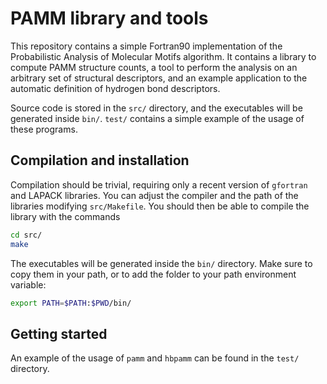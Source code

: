 PAMM library and tools
======================

This repository contains a simple Fortran90 implementation of 
the Probabilistic Analysis of Molecular Motifs algorithm. 
It contains a library to compute PAMM structure counts, a 
tool to perform the analysis on an arbitrary set of structural
descriptors, and an example application to the automatic 
definition of hydrogen bond descriptors. 

Source code is stored in the `src/` directory, and the executables
will be generated inside `bin/`. `test/` contains a simple
example of the usage of these programs. 


Compilation and installation
----------------------------

Compilation should be trivial, requiring only a recent version
of `gfortran` and LAPACK libraries. You can adjust the compiler
and the path of the libraries modifying `src/Makefile`. You
should then be able to compile the library with the commands

```bash
cd src/
make
```

The executables will be generated inside the `bin/` directory.
Make sure to copy them in your path, or to add the folder to
your path environment variable:

```bash
export PATH=$PATH:$PWD/bin/
```

Getting started
---------------

An example of the usage of `pamm` and `hbpamm` can be found
in the `test/` directory.
